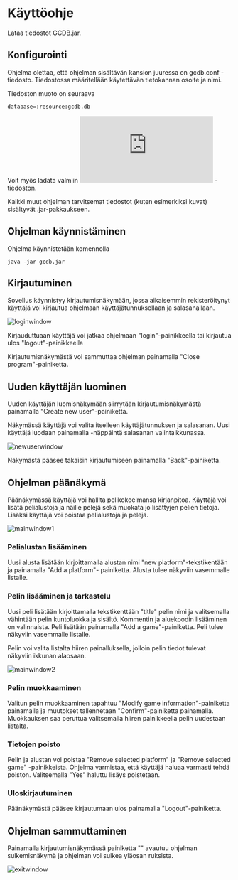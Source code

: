 # Käyttöohje

Lataa tiedostot GCDB.jar.

## Konfigurointi

Ohjelma olettaa, että ohjelman sisältävän kansion juuressa on gcdb.conf -tiedosto. Tiedostossa määritellään
käytettävän tietokannan osoite ja nimi.

Tiedoston muoto on seuraava

```
database=:resource:gcdb.db
```
Voit myös ladata valmiin ![gcdb.conf](https://github.com/sokkanen/ot-harjoitustyo/blob/master/gcdb.conf) -tiedoston.

Kaikki muut ohjelman tarvitsemat tiedostot (kuten esimerkiksi kuvat) sisältyvät .jar-pakkaukseen.

## Ohjelman käynnistäminen

Ohjelma käynnistetään komennolla

```
java -jar gcdb.jar
```

## Kirjautuminen

Sovellus käynnistyy kirjautumisnäkymään, jossa aikaisemmin rekisteröitynyt käyttäjä voi kirjautua
ohjelmaan käyttäjätunnuksellaan ja salasanallaan.

![loginwindow](https://github.com/sokkanen/ot-harjoitustyo/blob/master/dokumentointi/kuvat/loginwindow.jpg)

Kirjauduttuaan käyttäjä voi jatkaa ohjelmaan "login"-painikkeella tai kirjautua ulos "logout"-painikkeella

Kirjautumisnäkymästä voi sammuttaa ohjelman painamalla "Close program"-painiketta.

## Uuden käyttäjän luominen

Uuden käyttäjän luomisnäkymään siirrytään kirjautumisnäkymästä painamalla "Create new user"-painiketta.

Näkymässä käyttäjä voi valita itselleen käyttäjätunnuksen ja salasanan. Uusi käyttäjä luodaan painamalla
<ENTER> -näppäintä salasanan valintaikkunassa.

![newuserwindow](https://github.com/sokkanen/ot-harjoitustyo/blob/master/dokumentointi/kuvat/newuserwindow.jpg)

Näkymästä pääsee takaisin kirjautumiseen painamalla "Back"-painiketta.

## Ohjelman päänäkymä

Päänäkymässä käyttäjä voi hallita pelikokoelmansa kirjanpitoa. Käyttäjä voi lisätä pelialustoja ja näille 
pelejä sekä muokata jo lisättyjen pelien tietoja. Lisäksi käyttäjä voi poistaa pelialustoja ja pelejä. 

![mainwindow1](https://github.com/sokkanen/ot-harjoitustyo/blob/master/dokumentointi/kuvat/mainwindow1.jpg)

### Pelialustan lisääminen

Uusi alusta lisätään kirjoittamalla alustan nimi "new platform"-tekstikentään ja painamalla "Add a platform"-
painiketta. Alusta tulee näkyviin vasemmalle listalle.

### Pelin lisääminen ja tarkastelu

Uusi peli lisätään kirjoittamalla tekstikenttään "title" pelin nimi ja valitsemalla vähintään pelin kuntoluokka ja
sisältö. Kommentin ja aluekoodin lisääminen on valinnaista. Peli lisätään painamalla "Add a game"-painiketta.
Peli tulee näkyviin vasemmalle listalle.

Pelin voi valita listalta hiiren painalluksella, jolloin pelin tiedot tulevat näkyviin ikkunan alaosaan.

![mainwindow2](https://github.com/sokkanen/ot-harjoitustyo/blob/master/dokumentointi/kuvat/mainwindow2.jpg)

### Pelin muokkaaminen

Valitun pelin muokkaaminen tapahtuu "Modify game information"-painiketta painamalla ja muutokset tallennetaan
"Confirm"-painiketta painamalla. Muokkauksen saa peruttua valitsemalla hiiren painikkeella pelin uudestaan listalta.

### Tietojen poisto

Pelin ja alustan voi poistaa "Remove selected platform" ja "Remove selected game" -painikkeista. Ohjelma varmistaa,
että käyttäjä haluaa varmasti tehdä poiston. Valitsemalla "Yes" haluttu lisäys poistetaan.

### Uloskirjautuminen

Päänäkymästä pääsee kirjautumaan ulos painamalla "Logout"-painiketta.

## Ohjelman sammuttaminen

Painamalla kirjautumisnäkymässä painiketta "" avautuu ohjelman sulkemisnäkymä ja ohjelman voi sulkea yläosan
ruksista.

![exitwindow](https://github.com/sokkanen/ot-harjoitustyo/blob/master/dokumentointi/kuvat/exitwindow.jpg)

